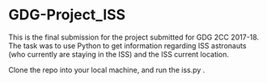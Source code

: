 # GDG-Project_ISS
This is the final submission for the project submitted for GDG 2CC 2017-18. The task was to use Python to get information regarding ISS astronauts (who currently are staying in the ISS) and the ISS current location.

Clone the repo into your local machine, and run the iss.py .

